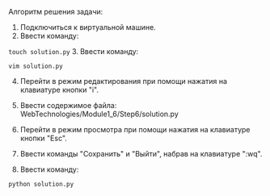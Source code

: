 Алгоритм решения задачи:

 1. Подключиться к виртуальной машине.
 2. Ввести команду:

 ``` touch solution.py ```
 3. Ввести команду:

 ``` vim solution.py ```

 4. Перейти в режим редактирования при помощи нажатия на клавиатуре кнопки "i".

 5. Ввести содержимое файла: WebTechnologies/Module1_6/Step6/solution.py

 6. Перейти в режим просмотра при помощи нажатия на клавиатуре кнопки "Esс".

 7. Ввести команды "Сохранить" и "Выйти", набрав на клавиатуре ":wq".

 8. Ввести команду:

 ``` python solution.py ```
